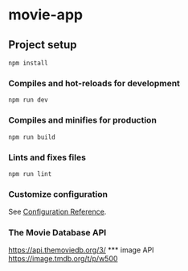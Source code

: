 # movie-app

## Project setup
```
npm install
```

### Compiles and hot-reloads for development
```
npm run dev
```

### Compiles and minifies for production
```
npm run build
```

### Lints and fixes files
```
npm run lint
```

### Customize configuration
See [Configuration Reference](https://cli.vuejs.org/config/).

### The Movie Database API
https://api.themoviedb.org/3/
    *** image API
    https://image.tmdb.org/t/p/w500